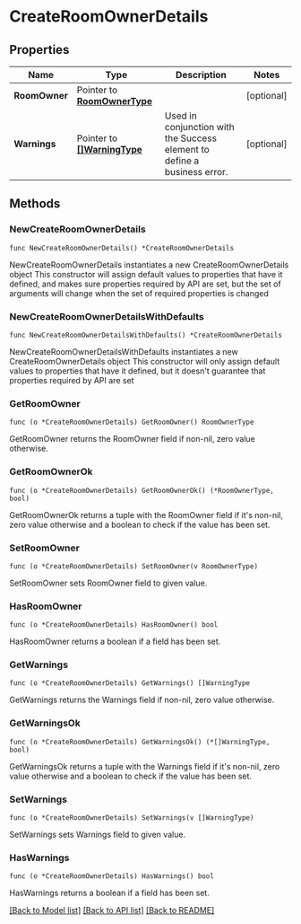 # CreateRoomOwnerDetails

## Properties

Name | Type | Description | Notes
------------ | ------------- | ------------- | -------------
**RoomOwner** | Pointer to [**RoomOwnerType**](RoomOwnerType.md) |  | [optional] 
**Warnings** | Pointer to [**[]WarningType**](WarningType.md) | Used in conjunction with the Success element to define a business error. | [optional] 

## Methods

### NewCreateRoomOwnerDetails

`func NewCreateRoomOwnerDetails() *CreateRoomOwnerDetails`

NewCreateRoomOwnerDetails instantiates a new CreateRoomOwnerDetails object
This constructor will assign default values to properties that have it defined,
and makes sure properties required by API are set, but the set of arguments
will change when the set of required properties is changed

### NewCreateRoomOwnerDetailsWithDefaults

`func NewCreateRoomOwnerDetailsWithDefaults() *CreateRoomOwnerDetails`

NewCreateRoomOwnerDetailsWithDefaults instantiates a new CreateRoomOwnerDetails object
This constructor will only assign default values to properties that have it defined,
but it doesn't guarantee that properties required by API are set

### GetRoomOwner

`func (o *CreateRoomOwnerDetails) GetRoomOwner() RoomOwnerType`

GetRoomOwner returns the RoomOwner field if non-nil, zero value otherwise.

### GetRoomOwnerOk

`func (o *CreateRoomOwnerDetails) GetRoomOwnerOk() (*RoomOwnerType, bool)`

GetRoomOwnerOk returns a tuple with the RoomOwner field if it's non-nil, zero value otherwise
and a boolean to check if the value has been set.

### SetRoomOwner

`func (o *CreateRoomOwnerDetails) SetRoomOwner(v RoomOwnerType)`

SetRoomOwner sets RoomOwner field to given value.

### HasRoomOwner

`func (o *CreateRoomOwnerDetails) HasRoomOwner() bool`

HasRoomOwner returns a boolean if a field has been set.

### GetWarnings

`func (o *CreateRoomOwnerDetails) GetWarnings() []WarningType`

GetWarnings returns the Warnings field if non-nil, zero value otherwise.

### GetWarningsOk

`func (o *CreateRoomOwnerDetails) GetWarningsOk() (*[]WarningType, bool)`

GetWarningsOk returns a tuple with the Warnings field if it's non-nil, zero value otherwise
and a boolean to check if the value has been set.

### SetWarnings

`func (o *CreateRoomOwnerDetails) SetWarnings(v []WarningType)`

SetWarnings sets Warnings field to given value.

### HasWarnings

`func (o *CreateRoomOwnerDetails) HasWarnings() bool`

HasWarnings returns a boolean if a field has been set.


[[Back to Model list]](../README.md#documentation-for-models) [[Back to API list]](../README.md#documentation-for-api-endpoints) [[Back to README]](../README.md)


